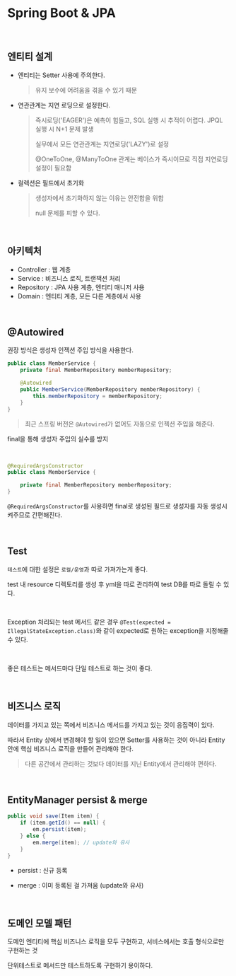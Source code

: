 # Spring Boot & JPA

<br>

## 엔티티 설계

- 엔티티는 Setter 사용에 주의한다.

  > 유지 보수에 어려움을 겪을 수 있기 때문

- 연관관계는 지연 로딩으로 설정한다.

  > 즉시로딩('EAGER')은 예측이 힘들고, SQL 실행 시 추적이 어렵다. JPQL 실행 시 N+1 문제 발생
  >
  > 실무에서 모든 연관관계는 지연로딩('LAZY')로 설정
  >
  > @OneToOne, @ManyToOne 관계는 베이스가 즉시이므로 직접 지연로딩 설정이 필요함

- 컬렉션은 필드에서 초기화

  > 생성자에서 초기화하지 않는 이유는 안전함을 위함
  >
  > null 문제를 피할 수 있다.

<br>

## 아키텍처

- Controller : 웹 계층
- Service : 비즈니스 로직, 트랜잭션 처리
- Repository : JPA 사용 계층, 엔티티 매니저 사용
- Domain : 엔티티 계층, 모든 다른 계층에서 사용

<br>

## @Autowired

권장 방식은 생성자 인젝션 주입 방식을 사용한다.

```java
public class MemberService {
    private final MemberRepository memberRepository;

    @Autowired
    public MemberService(MemberRepository memberRepository) {
        this.memberRepository = memberRepository;
    }
}
```

> 최근 스프링 버전은 `@Autowired`가 없어도 자동으로 인젝션 주입을 해준다.

final을 통해 생성자 주입의 실수를 방지

<br>

```java
@RequiredArgsConstructor
public class MemberService {

    private final MemberRepository memberRepository;
}
```

`@RequiredArgsConstructor`를 사용하면 final로 생성된 필드로 생성자를 자동 생성시켜주므로 간편해진다.

<br>

## Test

`테스트`에 대한 설정은 `로컬/운영`과 따로 가져가는게 좋다.

test 내 resource 디렉토리를 생성 후 yml을 따로 관리하여 test DB를 따로 돌릴 수 있다.

<br>

Exception 처리되는 test 메서드 같은 경우 `@Test(expected = IllegalStateException.class)`와 같이 expected로 원하는 exception을 지정해줄 수 있다.

<br>

좋은 테스트는 메서드마다 단일 테스트로 하는 것이 좋다.

<br>

## 비즈니스 로직

데이터를 가지고 있는 쪽에서 비즈니스 메서드를 가지고 있는 것이 응집력이 있다.

따라서 Entity 상에서 변경해야 할 일이 있으면 Setter를 사용하는 것이 아니라 Entity 안에 핵심 비즈니스 로직을 만들어 관리해야 한다.

> 다른 공간에서 관리하는 것보다 데이터를 지닌 Entity에서 관리해야 편하다.

<br>

## EntityManager persist & merge

```java
public void save(Item item) {
    if (item.getId() == null) {
        em.persist(item);
    } else {
        em.merge(item); // update와 유사
    }
}
```

- persist : 신규 등록

- merge : 이미 등록된 걸 가져옴 (update와 유사)

<br>

## 도메인 모델 패턴

도메인 엔티티에 핵심 비즈니스 로직을 모두 구현하고, 서비스에서는 호출 형식으로만 구현하는 것

단위테스트로 메서드만 테스트하도록 구현하기 용이하다.